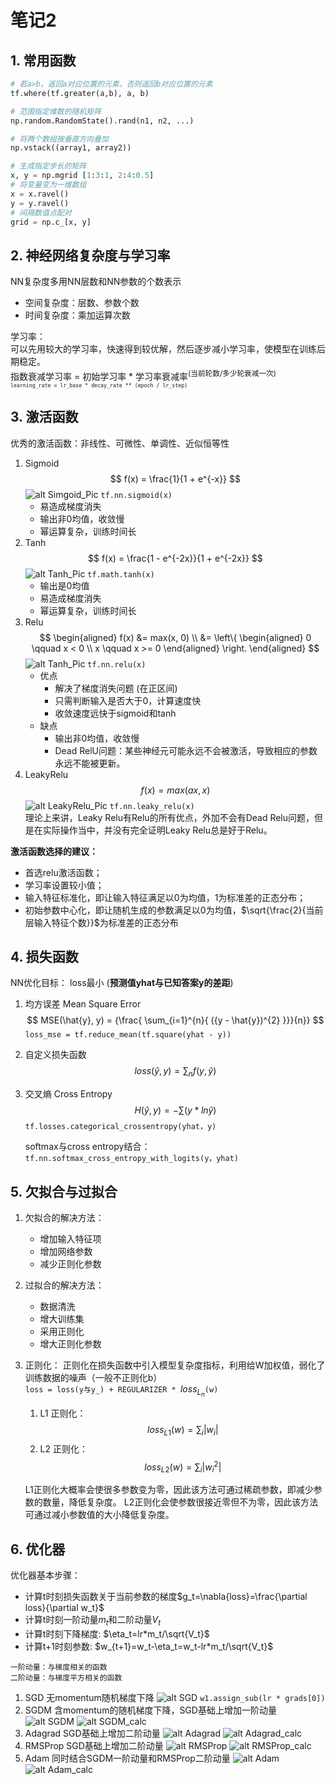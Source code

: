 # 笔记2
## 1. 常用函数
```python
# 若a>b，返回a对应位置的元素，否则返回b对应位置的元素
tf.where(tf.greater(a,b), a, b)

# 范围指定维数的随机矩阵
np.random.RandomState().rand(n1, n2, ...)

# 将两个数组按垂直方向叠加
np.vstack((array1, array2))

# 生成指定步长的矩阵
x, y = np.mgrid [1:3:1, 2:4:0.5]
# 将变量变为一维数组
x = x.ravel()
y = y.ravel() 
# 间隔数值点配对 
grid = np.c_[x, y]
```

## 2. 神经网络复杂度与学习率
NN复杂度多用NN层数和NN参数的个数表示
+ 空间复杂度：层数、参数个数
+ 时间复杂度：乘加运算次数

学习率：  
可以先用较大的学习率，快速得到较优解，然后逐步减小学习率，使模型在训练后期稳定。  
指数衰减学习率 = 初始学习率 * 学习率衰减率<sup>(当前轮数/多少轮衰减一次)<sup>  
`learning_rate = lr_base * decay_rate ** (epoch / lr_step)`

## 3. 激活函数
优秀的激活函数：非线性、可微性、单调性、近似恒等性

1. Sigmoid 
    $$ f(x) = \frac{1}{1 + e^{-x}} $$
    ![alt Simgoid_Pic](images/sigmoid.png)
    `tf.nn.sigmoid(x)`
    + 易造成梯度消失
    + 输出非0均值，收敛慢
    + 幂运算复杂，训练时间长
2. Tanh  
    $$ f(x) = \frac{1 - e^{-2x}}{1 + e^{-2x}} $$
    ![alt Tanh_Pic](images/tanh.png)
    `tf.math.tanh(x)`
    + 输出是0均值
    + 易造成梯度消失
    + 幂运算复杂，训练时间长
3. Relu  
    $$
    \begin{aligned}
    f(x) &= max(x, 0) \\
         &= \left\{
            \begin{aligned}
            0 \qquad x < 0 \\
            x \qquad x >= 0
            \end{aligned}
            \right.
    \end{aligned}
    $$
    ![alt Tanh_Pic](images/relu.png)
    `tf.nn.relu(x)`
    + 优点
        + 解决了梯度消失问题 (在正区间)
        + 只需判断输入是否大于0，计算速度快
        + 收敛速度远快于sigmoid和tanh
    + 缺点
        + 输出非0均值，收敛慢
        + Dead RelU问题：某些神经元可能永远不会被激活，导致相应的参数永远不能被更新。
4. LeakyRelu  
   $$ f(x) = max(ax, x) $$
   ![alt LeakyRelu_Pic](images/leakyRelu.png)
    `tf.nn.leaky_relu(x)`  
    理论上来讲，Leaky Relu有Relu的所有优点，外加不会有Dead Relu问题，但是在实际操作当中，并没有完全证明Leaky Relu总是好于Relu。  

**激活函数选择的建议：**
+ 首选relu激活函数；
+ 学习率设置较小值；
+ 输入特征标准化，即让输入特征满足以0为均值，1为标准差的正态分布；
+ 初始参数中心化，即让随机生成的参数满足以0为均值，$\sqrt{\frac{2}{当前层输入特征个数}}$为标准差的正态分布

## 4. 损失函数
NN优化目标： loss最小 (**预测值yhat与已知答案y的差距**)  

1. 均方误差 Mean Square Error  
   $$ MSE(\hat{y}, y) = {\frac{ \sum_{i=1}^{n}{ ({y - \hat{y})^{2} }}}{n}} $$
   `loss_mse = tf.reduce_mean(tf.square(yhat - y))`  

2. 自定义损失函数
   $$ loss(\hat{y}, y) = \sum_{n}{f(y, \hat{y})} $$  

3. 交叉熵 Cross Entropy  
   $$ H(\hat{y}, y) = -\sum{(y * ln{\hat{y}})} $$
   `tf.losses.categorical_crossentropy(yhat，y)`

    softmax与cross entropy结合：  
    `tf.nn.softmax_cross_entropy_with_logits(y，yhat)` 


## 5. 欠拟合与过拟合
1. 欠拟合的解决方法：  
   + 增加输入特征项
   + 增加网络参数
   + 减少正则化参数
2. 过拟合的解决方法：
    + 数据清洗
    + 增大训练集
    + 采用正则化
    + 增大正则化参数
3. 正则化：
    正则化在损失函数中引入模型复杂度指标，利用给W加权值，弱化了训练数据的噪声（一般不正则化b）  
    `loss = loss(y与y_) + REGULARIZER * `$loss_{L_n}$`(w)`

   1. L1 正则化：
    $$ loss_{L1}(w) = \sum_{i}{|w_i|} $$
   2. L2 正则化：
    $$ loss_{L2}(w) = \sum_{i}{|{w_{i}}^{2}|} $$

    L1正则化大概率会使很多参数变为零，因此该方法可通过稀疏参数，即减少参数的数量，降低复杂度。
    L2正则化会使参数很接近零但不为零，因此该方法可通过减小参数值的大小降低复杂度。

## 6. 优化器
优化器基本步骤：
   + 计算t时刻损失函数关于当前参数的梯度$g_t=\nabla{loss}=\frac{\partial loss}{\partial w_t}$
   + 计算t时刻一阶动量$m_t$和二阶动量$V_t$
   + 计算t时刻下降梯度: $\eta_t=lr*m_t/\sqrt{V_t}$
   + 计算t+1时刻参数: $w_{t+1}=w_t-\eta_t=w_t-lr*m_t/\sqrt{V_t}$

    一阶动量：与梯度相关的函数  
    二阶动量：与梯度平方相关的函数

1. SGD 无momentum随机梯度下降
   ![alt SGD](images/SGD.png)
   `w1.assign_sub(lr * grads[0])`
2. SGDM 含momentum的随机梯度下降，SGD基础上增加一阶动量
    ![alt SGDM](images/SGDM.png)
    ![alt SGDM_calc](images/SGDM_calc.png)
3. Adagrad SGD基础上增加二阶动量
   ![alt Adagrad](images/Adagrad.png)
   ![alt Adagrad_calc](images/Adagrad_calc.png)
4. RMSProp SGD基础上增加二阶动量
   ![alt RMSProp](images/RMSProp.png)
   ![alt RMSProp_calc](images/RMSProp_calc.png)
5. Adam 同时结合SGDM一阶动量和RMSProp二阶动量
   ![alt Adam](images/Adam.png)
   ![alt Adam_calc](images/Adam_calc.png)
   